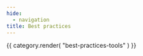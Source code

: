 ```yaml
---
hide:
  - navigation
title: Best practices
---
```


{{ category.render( "best-practices-tools" ) }}
